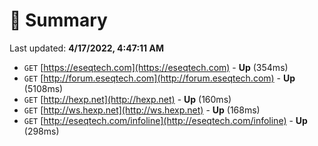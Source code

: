 # 📖 Summary
Last updated: **4/17/2022, 4:47:11 AM**

- `GET` [https://eseqtech.com](https://eseqtech.com) - **Up** (354ms)
- `GET` [http://forum.eseqtech.com](http://forum.eseqtech.com) - **Up** (5108ms)
- `GET` [http://hexp.net](http://hexp.net) - **Up** (160ms)
- `GET` [http://ws.hexp.net](http://ws.hexp.net) - **Up** (168ms)
- `GET` [http://eseqtech.com/infoline](http://eseqtech.com/infoline) - **Up** (298ms)
